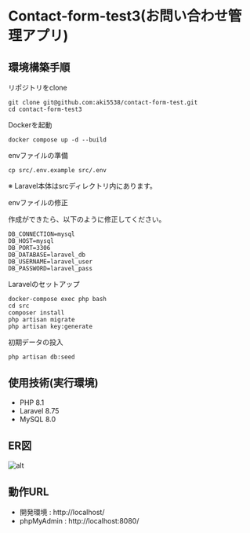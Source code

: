 # Contact-form-test3(お問い合わせ管理アプリ)

## 環境構築手順

リポジトリをclone
```
git clone git@github.com:aki5538/contact-form-test.git
cd contact-form-test3
```

Dockerを起動
```
docker compose up -d --build
```

envファイルの準備
```
cp src/.env.example src/.env
```
※ Laravel本体はsrcディレクトリ内にあります。


envファイルの修正

作成ができたら、以下のように修正してください。
```
DB_CONNECTION=mysql
DB_HOST=mysql
DB_PORT=3306
DB_DATABASE=laravel_db
DB_USERNAME=laravel_user
DB_PASSWORD=laravel_pass
```

Laravelのセットアップ
```
docker-compose exec php bash
cd src
composer install
php artisan migrate
php artisan key:generate
```

初期データの投入
```
php artisan db:seed
```

## 使用技術(実行環境)
- PHP 8.1
- Laravel 8.75
- MySQL 8.0

## ER図
![alt](docs/erd.png)

## 動作URL

- 開発環境 : http://localhost/
- phpMyAdmin : http://localhost:8080/
